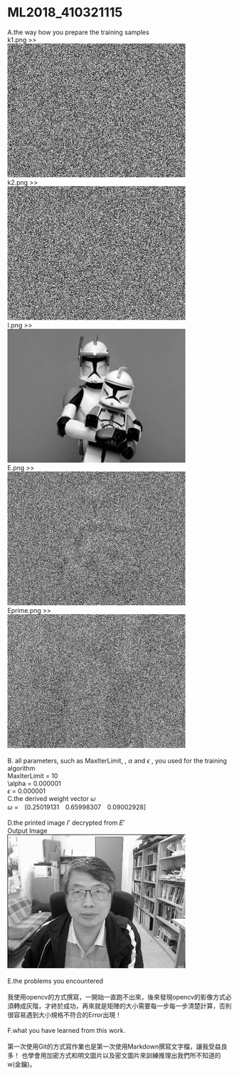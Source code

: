 ﻿# ML2018_410321115 

A.the way how you prepare the training samples<br>
k1.png >><br>
![Key1.png](https://github.com/RolaJeng/ML2018_410321115/blob/master/key1.png?raw=true)<br>
k2.png >><br>
![Key2.png](https://github.com/RolaJeng/ML2018_410321115/blob/master/key2.png?raw=true)<br>
I.png >><br>
![I.png](https://github.com/RolaJeng/ML2018_410321115/blob/master/I.png?raw=true)<br>
E.png >><br>
![E.png](https://github.com/RolaJeng/ML2018_410321115/blob/master/E.png?raw=true)<br>
Eprime.png >><br>
![Eprime.png](https://github.com/RolaJeng/ML2018_410321115/blob/master/Eprime.png?raw=true)<br>
<br>
B. all parameters, such as MaxIterLimit, , $\alpha$ and  $\epsilon$ , you used for the training algorithm<br>
MaxIterLimit = 10<br>
\alpha  = 0.000001<br>
$\epsilon$ = 0.000001<br>
C.the derived weight vector $\omega$  <br>
$\omega$		=　[0.25019131　0.65998307　0.09002928]<br>
<br>
D.the printed image 𝐼’ decrypted from 𝐸’<br>
Output Image<br>
![image](https://github.com/RolaJeng/ML2018_410321115/blob/master/Output%20Image.png?raw=true)<br><br>
E.the problems you encountered<br><br>
	我使用opencv的方式撰寫，一開始一直跑不出來，後來發現opencv的影像方式必須轉成灰階，才終於成功，再來就是矩陣的大小需要每一步每一步清楚計算，否則很容易遇到大小規格不符合的Error出現！<br><br>
F.what you have learned from this work.<br><br>
	第一次使用Git的方式寫作業也是第一次使用Markdown撰寫文字檔，讓我受益良多！
也學會用加密方式和明文圖片以及密文圖片來訓練推理出我們所不知道的w(金鑰)。
